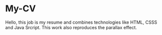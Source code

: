 # My-CV

Hello, this job is my resume and combines technologies like HTML, CSSS and Java Srcript.
This work also reproduces the parallax effect.